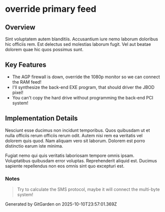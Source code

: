 # override primary feed

## Overview
Sint voluptatem autem blanditiis. Accusantium iure nemo laborum doloribus hic officiis rem. Est delectus sed molestias laborum fugit. Vel aut beatae dolorem quae hic quos possimus sunt.

## Key Features
- The AGP firewall is down, override the 1080p monitor so we can connect the RAM feed!
- I'll synthesize the back-end EXE program, that should driver the JBOD pixel!
- You can't copy the hard drive without programming the back-end PCI system!

## Implementation Details
Nesciunt esse ducimus non incidunt temporibus. Quos quibusdam ut et nulla officiis rerum officiis rerum odit. Autem nisi rem ea veritatis vel dolorem quis quod. Nam aliquam vero sit laborum. Dolorem est porro distinctio earum iste minima.
 Fugiat nemo qui quis veritatis laboriosam tempore omnis ipsam. Voluptatibus quibusdam error voluptas. Reprehenderit aliquid est. Ducimus sapiente repellendus non eos omnis sint quo excepturi est.

### Notes
> Try to calculate the SMS protocol, maybe it will connect the multi-byte system!

Generated by GitGarden on 2025-10-10T23:57:01.369Z